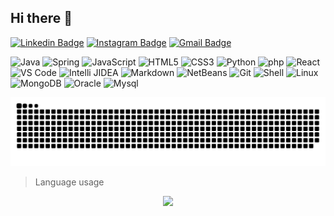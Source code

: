 ## Hi there 👋

[![Linkedin Badge](https://img.shields.io/badge/-Adam-blue?style=flat&logo=Linkedin&logoColor=white&link=https://www.linkedin.com/in/adam-schlee/)](https://www.linkedin.com/in/adam-schlee/)
[![Instagram Badge](https://img.shields.io/badge/-@AdSchl2e-purple?style=flat&logo=instagram&logoColor=white&link=https://instagram.com/adschl2e/)](https://instagram.com/adschl2e)
[![Gmail Badge](https://img.shields.io/badge/-ad.schlee-c14438?style=flat&logo=Gmail&logoColor=white&link=mailto:ad.schlee@gmail.com)](mailto:ad.schlee@gmail.com)

![Java](https://img.shields.io/badge/-Java-dark?style=flat-circle&logo=java)
![Spring](https://img.shields.io/badge/-Spring-green?style=flat-circle&logo=spring)
![JavaScript](https://img.shields.io/badge/-JavaScript-yellow?style=flat-circle&logo=javascript)
![HTML5](https://img.shields.io/badge/-HTML5-yellow?style=flat-circle&logo=html5) 
![CSS3](https://img.shields.io/badge/-CSS3-yellow?style=flat-circle&logo=css3)
![Python](https://img.shields.io/badge/-Python-yellow?style=flat-circle&logo=Python)
![php](https://img.shields.io/badge/-php-green?style=flat-circle&logo=php)
![React](https://img.shields.io/badge/-React-green?style=flat-circle&logo=react)
![VS Code](https://img.shields.io/badge/-VSCode-blue?style=flat-circle&logo=VSCode)
![Intelli JIDEA](https://img.shields.io/badge/-IntelliJIDEA-black?style=flat-circle&logo=IntelliJIDEA) 
![Markdown](https://img.shields.io/badge/-Markdown-black?style=flat-circle&logo=markdown)
![NetBeans](https://img.shields.io/badge/-NetBeans-black?style=flat-circle&logo=netbeans)
![Git](https://img.shields.io/badge/-Git-yellow?style=flat-circle&logo=git)
![Shell](https://img.shields.io/badge/-Shell-red?style=flat-circle&logo=shell)
![Linux](https://img.shields.io/badge/-Linux-gray?style=flat-circle&logo=Linux)
[](https://img.shields.io/badge/-GitHub-black?style=flat-circle&logo=GitHub)
![MongoDB](https://img.shields.io/badge/-MongoDB-blue?style=flat-circle&logo=MongoDB)
![Oracle](https://img.shields.io/badge/-Oracle-red?style=flat-circle&logo=Oracle)
![Mysql](https://img.shields.io/badge/-Mysql-white?style=flat-circle&logo=mysql)




<picture>
  <source media="(prefers-color-scheme: dark)" srcset="https://raw.githubusercontent.com/holic-x/holic-x/output/github-contribution-grid-snake-dark.svg">
  <source media="(prefers-color-scheme: light)" srcset="https://raw.githubusercontent.com/holic-x/holic-x/output/github-contribution-grid-snake.svg">
  <img alt="github contribution grid snake animation" src="https://raw.githubusercontent.com/adorabled4/adorabled4/output/github-contribution-grid-snake.svg">
</picture>


> Language usage

<div align="center">
    <img height="200px" src="https://github-readme-stats-api-holic-x.vercel.app/api/top-langs/?username=AdSchl2E&theme=gruvbox_light&layout=compact"/>
</div>




<!--
**AdSchl2E/AdSchl2E** is a ✨ _special_ ✨ repository because its `README.md` (this file) appears on your GitHub profile.

Here are some ideas to get you started:

- 🔭 I’m currently working on ...
- 🌱 I’m currently learning ...
- 👯 I’m looking to collaborate on ...
- 🤔 I’m looking for help with ...
- 💬 Ask me about ...
- 📫 How to reach me: ...
- 😄 Pronouns: ...
- ⚡ Fun fact: ...
-->
